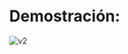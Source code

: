 # Demostración:


![v2](https://user-images.githubusercontent.com/51338140/172090331-c095ef03-f909-4be6-9bd5-f44b240aa69f.gif)

